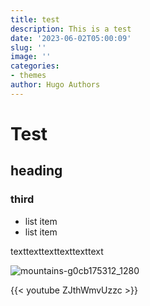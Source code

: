 ```yaml
---
title: test
description: This is a test
date: '2023-06-02T05:00:09'
slug: ''
image: ''
categories:
- themes
author: Hugo Authors
---
```


# Test

## heading

### third

* list item
* list item

texttexttexttexttexttext

![mountains-g0cb175312_1280](https://res.cloudinary.com/dbeg99nry/image/upload/v1685684842/db6a8kfb9uckmt2zll8o.jpg)

{{< youtube ZJthWmvUzzc >}}